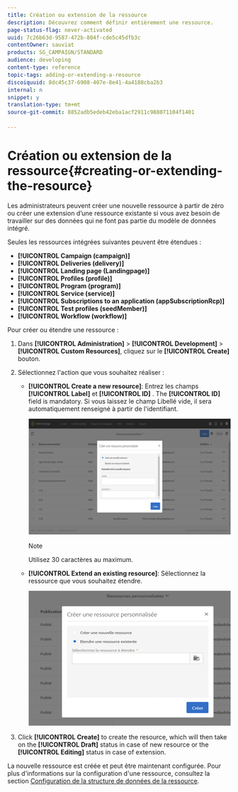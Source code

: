 ```yaml
---
title: Création ou extension de la ressource
description: Découvrez comment définir entièrement une ressource.
page-status-flag: never-activated
uuid: 7c26b63d-9587-472b-804f-cde5c45dfb3c
contentOwner: sauviat
products: SG_CAMPAIGN/STANDARD
audience: developing
content-type: reference
topic-tags: adding-or-extending-a-resource
discoiquuid: 8dc45c37-6908-407e-8e41-4a4188cba2b3
internal: n
snippet: y
translation-type: tm+mt
source-git-commit: 8852adb5edeb42eba1acf2911c988071104f1401

---
```



# Création ou extension de la ressource{#creating-or-extending-the-resource}

Les administrateurs peuvent créer une nouvelle ressource à partir de zéro ou créer une extension d’une ressource existante si vous avez besoin de travailler sur des données qui ne font pas partie du modèle de données intégré.

Seules les ressources intégrées suivantes peuvent être étendues :

* **[!UICONTROL Campaign (campaign)]**
* **[!UICONTROL Deliveries (delivery)]**
* **[!UICONTROL Landing page (Landingpage)]**
* **[!UICONTROL Profiles (profile)]**
* **[!UICONTROL Program (program)]**
* **[!UICONTROL Service (service)]**
* **[!UICONTROL Subscriptions to an application (appSubscriptionRcp)]**
* **[!UICONTROL Test profiles (seedMember)]**
* **[!UICONTROL Workflow (workflow)]**

Pour créer ou étendre une ressource :

1. Dans **[!UICONTROL Administration]** > **[!UICONTROL Development]** > **[!UICONTROL Custom Resources]**, cliquez sur le **[!UICONTROL Create]** bouton.
1. Sélectionnez l&#39;action que vous souhaitez réaliser :

   * **[!UICONTROL Create a new resource]**: Entrez les champs **[!UICONTROL Label]** et **[!UICONTROL ID]** . The **[!UICONTROL ID]** field is mandatory. Si vous laissez le champ Libellé vide, il sera automatiquement renseigné à partir de l&#39;identifiant.

      ![](assets/schema_extension_2.png)

      >[!NOTE]
      >
      >Utilisez 30 caractères au maximum.

   * **[!UICONTROL Extend an existing resource]**: Sélectionnez la ressource que vous souhaitez étendre.

      ![](assets/schema_extension_10.png)

1. Click **[!UICONTROL Create]** to create the resource, which will then take on the **[!UICONTROL Draft]** status in case of new resource or the **[!UICONTROL Editing]** status in case of extension.

La nouvelle ressource est créée et peut être maintenant configurée. Pour plus d&#39;informations sur la configuration d&#39;une ressource, consultez la section [Configuration de la structure de données de la ressource](../../developing/using/configuring-the-resource-s-data-structure.md).
